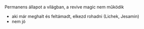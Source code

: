 ---
---

Permanens állapot a világban, a revive magic nem működik
- aki már meghalt és feltámadt, elkezd rohadni (Lichek, Jesamin)
- nem jó